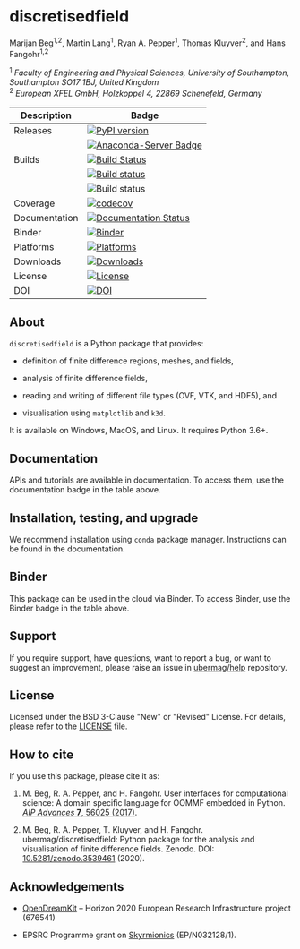 # discretisedfield
Marijan Beg<sup>1,2</sup>, Martin Lang<sup>1</sup>, Ryan A. Pepper<sup>1</sup>, Thomas Kluyver<sup>2</sup>, and Hans Fangohr<sup>1,2</sup>

<sup>1</sup> *Faculty of Engineering and Physical Sciences, University of Southampton, Southampton SO17 1BJ, United Kingdom*  
<sup>2</sup> *European XFEL GmbH, Holzkoppel 4, 22869 Schenefeld, Germany*  

| Description | Badge |
| --- | --- |
| Releases | [![PyPI version](https://badge.fury.io/py/discretisedfield.svg)](https://badge.fury.io/py/discretisedfield) |
|          | [![Anaconda-Server Badge](https://anaconda.org/conda-forge/discretisedfield/badges/version.svg)](https://anaconda.org/conda-forge/discretisedfield) |
| Builds | [![Build Status](https://travis-ci.org/ubermag/discretisedfield.svg?branch=master)](https://travis-ci.org/ubermag/discretisedfield) |
|        |  [![Build status](https://ci.appveyor.com/api/projects/status/0shhdl5sj6fx07oe?svg=true)](https://ci.appveyor.com/project/marijanbeg/discretisedfield) |
| | ![Build status](https://github.com/ubermag/discretisedfield/workflows/CI-tests/badge.svg) |
| Coverage | [![codecov](https://codecov.io/gh/ubermag/discretisedfield/branch/master/graph/badge.svg)](https://codecov.io/gh/ubermag/discretisedfield) |
| Documentation | [![Documentation Status](https://readthedocs.org/projects/discretisedfield/badge/?version=latest)](http://discretisedfield.readthedocs.io/en/latest/?badge=latest) |
| Binder | [![Binder](https://mybinder.org/badge_logo.svg)](https://mybinder.org/v2/gh/ubermag/discretisedfield/master?urlpath=lab/tree/docs/ipynb/index.ipynb) |
| Platforms | [![Platforms](https://anaconda.org/conda-forge/discretisedfield/badges/platforms.svg)](https://anaconda.org/conda-forge/discretisedfield) |
| Downloads | [![Downloads](https://anaconda.org/conda-forge/discretisedfield/badges/downloads.svg)](https://anaconda.org/conda-forge/discretisedfield) |
| License | [![License](https://img.shields.io/badge/License-BSD%203--Clause-blue.svg)](https://opensource.org/licenses/BSD-3-Clause) |
| DOI | [![DOI](https://zenodo.org/badge/67028400.svg)](https://zenodo.org/badge/latestdoi/67028400) |

## About

`discretisedfield` is a Python package that provides:

- definition of finite difference regions, meshes, and fields,

- analysis of finite difference fields,

- reading and writing of different file types (OVF, VTK, and HDF5), and

- visualisation using `matplotlib` and `k3d`.

It is available on Windows, MacOS, and Linux. It requires Python 3.6+.

## Documentation

APIs and tutorials are available in documentation. To access them, use the documentation badge in the table above.

## Installation, testing, and upgrade

We recommend installation using `conda` package manager. Instructions can be found in the documentation.

## Binder

This package can be used in the cloud via Binder. To access Binder, use the Binder badge in the table above.

## Support

If you require support, have questions, want to report a bug, or want to suggest an improvement, please raise an issue in [ubermag/help](https://github.com/ubermag/help) repository.

## License

Licensed under the BSD 3-Clause "New" or "Revised" License. For details, please refer to the [LICENSE](LICENSE) file.

## How to cite

If you use this package, please cite it as:

1. M. Beg, R. A. Pepper, and H. Fangohr. User interfaces for computational science: A domain specific language for OOMMF embedded in Python. [*AIP Advances* **7**, 56025 (2017)](http://aip.scitation.org/doi/10.1063/1.4977225).

2. M. Beg, R. A. Pepper, T. Kluyver, and H. Fangohr. ubermag/discretisedfield: Python package for the analysis and visualisation of finite difference fields. Zenodo. DOI: [10.5281/zenodo.3539461](http://doi.org/10.5281/zenodo.3539461) (2020).

## Acknowledgements

- [OpenDreamKit](http://opendreamkit.org/) – Horizon 2020 European Research Infrastructure project (676541)

- EPSRC Programme grant on [Skyrmionics](http://www.skyrmions.ac.uk) (EP/N032128/1).
